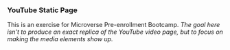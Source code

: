 ### YouTube Static Page
This is an exercise for Microverse Pre-enrollment Bootcamp.
*The goal here isn’t to produce an exact replica of the YouTube video page, but to focus on making the media elements show up.*
